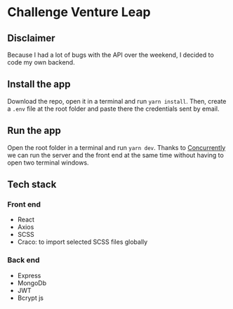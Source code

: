 # Challenge Venture Leap

## Disclaimer

Because I had a lot of bugs with the API over the weekend, I decided to code my own backend.

## Install the app

Download the repo, open it in a terminal and run `yarn install`. Then, create a `.env` file at the root folder and paste there the credentials sent by email.

## Run the app

Open the root folder in a terminal and run `yarn dev`. Thanks to [Concurrently](https://yarnpkg.com/package/concurrently) we can run the server and the front end at the same time without having to open two terminal windows.

## Tech stack

### Front end

-   React
-   Axios
-   SCSS
-   Craco: to import selected SCSS files globally

### Back end

-   Express
-   MongoDb
-   JWT
-   Bcrypt js
